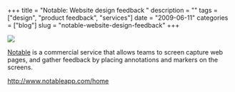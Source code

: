 +++
title = "Notable: Website design feedback "
description = ""
tags = ["design", "product feedback", "services"]
date = "2009-06-11"
categories = ["blog"]
slug = "notable-website-design-feedback"
+++



  <div class="notebook-screenshot"><a href="http://www.notableapp.com/home"><img src="/media/bluga/wt4a315aecaf862.jpg"/></a></div><p><a href="http://www.notableapp.com/home">Notable</a> is a commercial service that allows teams to screen capture web pages, and gather feedback by placing annotations and markers on the screens.</p>
    
  <a href="http://www.notableapp.com/home">http://www.notableapp.com/home</a>
